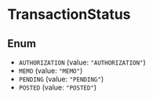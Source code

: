 # TransactionStatus

## Enum

* `AUTHORIZATION` (value: `"AUTHORIZATION"`)
* `MEMO` (value: `"MEMO"`)
* `PENDING` (value: `"PENDING"`)
* `POSTED` (value: `"POSTED"`)
